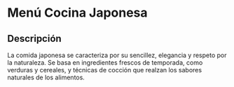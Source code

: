 # Menú Cocina Japonesa

## Descripción
La comida japonesa se caracteriza por su sencillez, elegancia y respeto por la naturaleza. Se basa en ingredientes frescos de temporada, como verduras y cereales, y técnicas de cocción que realzan los sabores naturales de los alimentos. 